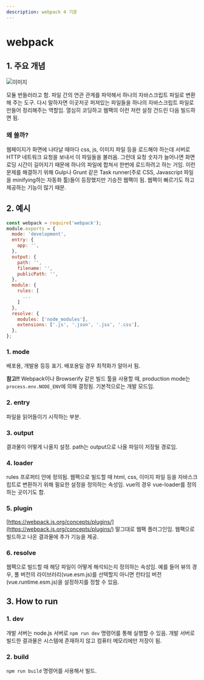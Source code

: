 ```yaml
---
description: webpack 4 기준
---
```


# webpack

## 1. 주요 개념

![&#xC774;&#xBBF8;&#xC9C0;](https://t1.daumcdn.net/cfile/tistory/9915694B5A33349630)

모듈 번들러라고 함. 파일 간의 연관 관계를 파악해서 하나의 자바스크립트 파일로 변환해 주는 도구. 다시 말하자면 이곳저곳 퍼져있는 파일들을 하나의 자바스크립트 파일로 만들어 정리해주는 역할임. 열심히 코딩하고 웹팩의 이런 저런 설정 건드린 다음 빌드하면 됨.

### 왜 쓸까?

웹페이지가 화면에 나타날 때마다 css, js, 이미지 파일 등을 로드해야 하는데 서버로 HTTP 네트워크 요청을 보내서 이 파일들을 불러옴. 그런데 요청 숫자가 늘어나면 화면 로딩 시간이 길어지기 때문에 하나의 파일에 합쳐서 한번에 로드하려고 하는 거임. 이런 문제를 해결하기 위해 Gulp나 Grunt 같은 Task runner\(주로 CSS, Javascript 파일을 minifying하는 자동화 툴\)들이 등장했지만 기승전 웹팩이 됨. 웹팩이 빠르기도 하고 제공하는 기능이 많기 때문.

## 2. 예시

```javascript
const webpack = require('webpack');
module.exports = {
  mode: 'development',
  entry: {
    app: '',
  },
  output: {
    path: '',
    filename: '',
    publicPath: '',
  },
  module: {
    rules: [
      ...
    ]
  },
  resolve: {
    modules: ['node_modules'],
    extensions: ['.js', '.json', '.jsx', '.css'],
  },
};
```

### 1. mode

배포용, 개발용 등등 표기. 배포용일 경우 최적화가 알아서 됨.

**참고!!** Webpack이나 Browserify 같은 빌드 툴을 사용할 때, production mode는 `process.env.NODE_ENV`에 의해 결정됨. 기본적으로는 개발 모드임.

### 2. entry

파일을 읽어들이기 시작하는 부분.

### 3. output

결과물이 어떻게 나올지 설정. path는 output으로 나올 파일이 저장될 경로임.

### 4. loader

rules 프로퍼티 안에 정의됨. 웹팩으로 빌드할 때 html, css, 이미지 파일 등을 자바스크립트로 변환하기 위해 필요한 설정을 정의하는 속성임. vue의 경우 vue-loader를 정의하는 곳이기도 함.

### 5. plugin

[https://webpack.js.org/concepts/plugins/](https://webpack.js.org/concepts/plugins/) 말그대로 웹팩 플러그인임. 웹팩으로 빌드하고 나온 결과물에 추가 기능을 제공.

### 6. resolve

웹팩으로 빌드할 때 해당 파일이 어떻게 해석되는지 정의하는 속성임. 예를 들어 뷰의 경우, 풀 버전의 라이브러리\(vue.esm.js\)를 선택할지 아니면 런타임 버전\(vue.runtime.esm.js\)을 설정하지를 정할 수 있음.

## 3. How to run

### 1. dev

개발 서버는 node.js 서버로 `npm run dev` 명령어를 통해 실행할 수 있음. 개발 서버로 빌드한 결과물은 시스템에 존재하지 않고 컴퓨터 메모리에만 저장이 됨.

### 2. build

`npm run build` 명령어를 사용해서 빌드.

